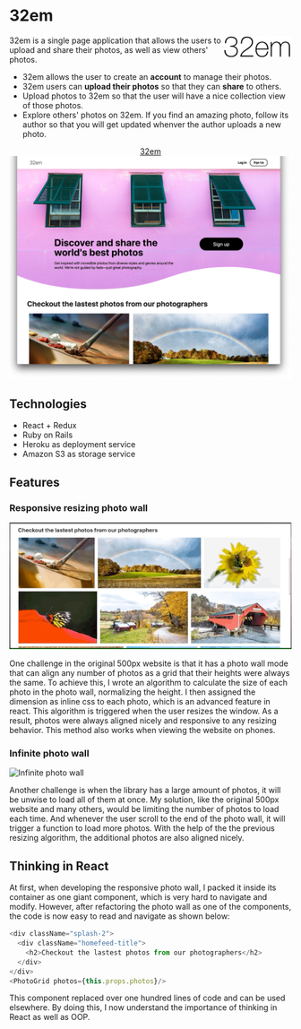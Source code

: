 # 32em


<img src="./readme/logo.png" align="right"
     width="120">

32em is a single page application that allows the users to upload and share their photos,
as well as view others' photos.

* 32em allows the user to create an **account** to manage their photos.
* 32em users can **upload their photos** so that they can **share** to others.
* Upload photos to 32em so that the user will have a nice collection view 
of those photos.
* Explore others' photos on 32em. If you find an amazing photo, follow its author so that
you will get updated whenver the author uploads a new photo.

<p align="center">
  <a href="https://photo32em.herokuapp.com">
    32em
    <img src="./readme/ss1.png" alt="Size Limit CLI" width="738">
  </a>
</p>

## Technologies

* React + Redux
* Ruby on Rails
* Heroku as deployment service
* Amazon S3 as storage service

## Features

### Responsive resizing photo wall
<img src="./readme/resize.gif" alt="Resizing photo wall">

One challenge in the original 500px website is that it has a photo wall mode that can align
any number of photos as a grid that their heights were always the same.
To achieve this, I wrote an algorithm to calculate the size of each photo in the photo wall, 
normalizing the height. I then assigned the dimension as inline css to each photo, 
which is an advanced feature in react. This algorithm is triggered when the user resizes the window. As a result, photos were always aligned nicely and responsive to any resizing behavior.
This method also works when viewing the website on phones.

### Infinite photo wall
<img src="./readme/scroll.gif" alt="Infinite photo wall">

Another challenge is when the library has a large amount of photos, it will be unwise
to load all of them at once. My solution, like the original 500px website and many others,
would be limiting the number of photos to load each time. And whenever the user scroll to 
the end of the photo wall, it will trigger a function to load more photos. With the help
of the the previous resizing algorithm, the additional photos are also aligned nicely.

## Thinking in React

At first, when developing the responsive photo wall, I packed it inside its container as one
giant component, which is very hard to navigate and modify. However, after refactoring the photo wall as one of the components, the code is now easy to read and navigate as shown below:

```js
<div className="splash-2">
  <div className="homefeed-title">
    <h2>Checkout the lastest photos from our photographers</h2>
  </div>
</div>
<PhotoGrid photos={this.props.photos}/>
```

This component replaced over one hundred lines of code and can be used elsewhere. 
By doing this, I now understand the importance of thinking in React as well as OOP.